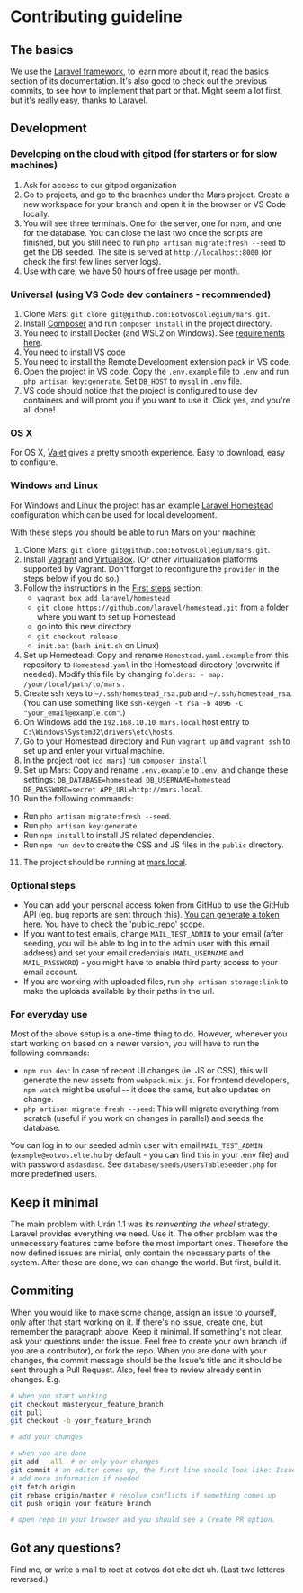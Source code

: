 # Contributing guideline

## The basics

We use the [Laravel framework](https://laravel.com/), to learn more about it, read the basics section of its documentation.
It's also good to check out the previous commits, to see how to implement that part or that. Might seem a lot first, but it's really easy,
thanks to Laravel.

## Development

### Developing on the cloud with gitpod (for starters or for slow machines)

1. Ask for access to our gitpod organization
2. Go to projects, and go to the bracnhes under the Mars project. Create a new workspace for your branch and open it in the browser or VS Code locally.
3. You will see three terminals. One for the server, one for npm, and one for the database. You can close the last two once the scripts are finished, but you still need to run `php artisan migrate:fresh --seed` to get the DB seeded. The site is served at `http://localhost:8000` (or check the first few lines server logs). 
4. Use with care, we have 50 hours of free usage per month. 

### Universal (using VS Code dev containers  - recommended)

 1. Clone Mars: `git clone git@github.com:EotvosCollegium/mars.git`.
 2. Install [Composer](https://getcomposer.org/) and run `composer install` in the project directory.
 3. You need to install Docker (and WSL2 on Windows). See [requirements here](https://code.visualstudio.com/docs/remote/containers#_system-requirements).
 4. You need to install VS code
 5. You need to install the Remote Development extension pack in VS code.
 6. Open the project in VS code. Copy the `.env.example` file to `.env` and run `php artisan key:generate`. Set `DB_HOST` to `mysql` in `.env` file.
 8. VS code should notice that the project is configured to use dev containers and will promt you if you want to use it. Click yes, and you're all done!


### OS X
For OS X, [Valet](https://laravel.com/docs/6.x/valet) gives a pretty smooth experience. Easy to download, easy to configure.

### Windows and Linux

For Windows and Linux the project has an example [Laravel Homestead](https://laravel.com/docs/homestead) configuration which can be used for local development.

With these steps you should be able to run Mars on your machine:

1. Clone Mars: `git clone git@github.com:EotvosCollegium/mars.git`.
2. Install [Vagrant](https://www.vagrantup.com/) and [VirtualBox](https://www.virtualbox.org/). (Or other virtualization platforms supported by Vagrant. Don't forget to reconfigure the `provider` in the steps below if you do so.)
3. Follow the instructions in the [First steps](https://laravel.com/docs/8.x/homestead#first-steps) section:
    - `vagrant box add laravel/homestead`
    - `git clone https://github.com/laravel/homestead.git` from a folder where you want to set up Homestead
    - go into this new directory
    - `git checkout release`
    - `init.bat` (`bash init.sh` on Linux)
4. Set up Homestead: Copy and rename `Homestead.yaml.example` from this repository to `Homestead.yaml` in the Homestead directory (overwrite if needed). Modify this file by changing `folders: - map: /your/local/path/to/mars` .
5. Create ssh keys to `~/.ssh/homestead_rsa.pub` and `~/.ssh/homestead_rsa`. (You can use something like `ssh-keygen -t rsa -b 4096 -C "your_email@example.com"`.)
6. On Windows add the `192.168.10.10 mars.local` host entry to `C:\Windows\System32\drivers\etc\hosts`.
7. Go to your Homestead directory and Run `vagrant up` and `vagrant ssh` to set up and enter your virtual machine.
8. In the project root (`cd mars`) run `composer install`
9. Set up Mars: Copy and rename `.env.example` to `.env`, and change these settings:
   `DB_DATABASE=homestead DB_USERNAME=homestead DB_PASSWORD=secret APP_URL=http://mars.local`.
10. Run the following commands:

-   Run `php artisan migrate:fresh --seed`.
-   Run `php artisan key:generate`.
-   Run `npm install` to install JS related dependencies.
-   Run `npm run dev` to create the CSS and JS files in the `public` directory.

11. The project should be running at [mars.local](http://mars.local/).

### Optional steps

-   You can add your personal access token from GitHub to use the GitHub API (eg. bug reports are sent through this). [You can generate a token here.](https://github.com/settings/tokens) You have to check the 'public_repo' scope.
-   If you want to test emails, change `MAIL_TEST_ADMIN` to your email (after seeding, you will be able to log in to the admin user with this email address) and set your email credentials (`MAIL_USERNAME` and `MAIL_PASSWORD`) - you might have to enable third party access to your email account.
-  If you are working with uploaded files, run `php artisan storage:link` to make the uploads available by their paths in the url.

### For everyday use

Most of the above setup is a one-time thing to do. However, whenever you start working on based on a newer version, you will have to run the following commands:

-   `npm run dev`: In case of recent UI changes (ie. JS or CSS), this will generate the new assets from `webpack.mix.js`. For frontend developers, `npm watch` might be useful -- it does the same, but also updates on change.
-   `php artisan migrate:fresh --seed`: This will migrate everything from scratch (useful if you work on changes in parallel) and seeds the database.

You can log in to our seeded admin user with email `MAIL_TEST_ADMIN` (`example@eotvos.elte.hu` by default - you can find this in your .env file) and with password `asdasdasd`. See `database/seeds/UsersTableSeeder.php` for more predefined users.

## Keep it minimal

The main problem with Urán 1.1 was its _reinventing the wheel_ strategy. Laravel provides everything we need. Use it.
The other problem was the unnecessary features came before the most important ones. Therefore the now defined issues are minial, only
contain the necessary parts of the system. After these are done, we can change the world. But first, build it.

## Commiting

When you would like to make some change, assign an issue to yourself, only after that start working on it.
If there's no issue, create one, but remember the paragraph above. Keep it minimal. If something's not clear, ask your questions under the issue.
Feel free to create your own branch (if you are a contributor), or fork the repo.
When you are done with your changes, the commit message should be the Issue's title and it should be sent through a
Pull Request. Also, feel free to review already sent in changes. E.g.

```bash
# when you start working
git checkout masteryour_feature_branch
git pull
git checkout -b your_feature_branch

# add your changes

# when you are done
git add --all  # or only your changes
git commit # an editor comes up, the first line should look like: Issue #x: changed this and that
# add more information if needed
git fetch origin
git rebase origin/master # resolve conflicts if something comes up
git push origin your_feature_branch

# open repo in your browser and you should see a Create PR option.
```

## Got any questions?

Find me, or write a mail to root at eotvos dot elte dot uh. (Last two letteres reversed.)
